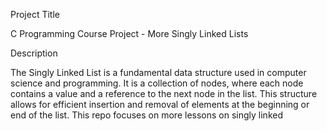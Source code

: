 Project Title

C Programming Course Project - More Singly Linked Lists

Description

The Singly Linked List is a fundamental data structure used in computer
science and programming. It is a collection of nodes, where each node contains
a value and a reference to the next node in the list. This structure allows
for efficient insertion and removal of elements at the beginning or end of
the list. This repo focuses on more lessons on singly linked